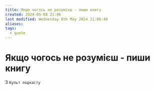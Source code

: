 ```yaml
---
title: Якщо чогось не розумієш - пиши книгу
created: 2024-05-08 21:06
last modified: Wednesday 8th May 2024 21:06:40
aliases: 
tags:
  - quote
---
```

# Якщо чогось не розумієш - пиши книгу

З `Культ подкасту`